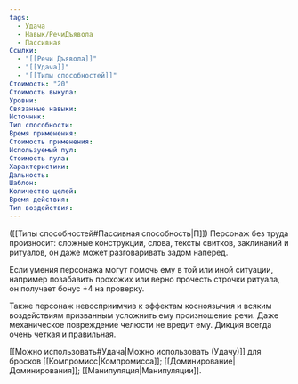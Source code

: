 ```yaml
---
tags:
  - Удача
  - Навык/РечиДъявола
  - Пассивная
Ссылки:
  - "[[Речи Дъявола]]"
  - "[[Удача]]"
  - "[[Типы способностей]]"
Стоимость: "20"
Стоимость выкупа:
Уровни:
Связанные навыки:
Источник:
Тип способности:
Время применения:
Стоимость применения:
Используемый пул:
Стоимость пула:
Характеристики:
Дальность:
Шаблон:
Количество целей:
Время действия:
Тип воздействия:
---
```

([[Типы способностей#Пассивная способность|П]]) Персонаж без труда произносит: сложные конструкции, слова, тексты свитков, заклинаний и ритуалов, он даже может разговаривать задом наперед.

Если умения персонажа могут помочь ему в той или иной ситуации, например позабавить прохожих или верно прочесть строчки ритуала, он получает бонус +4 на проверку. 

Также персонаж невосприимчив к эффектам косноязычия и всяким воздействиям призванным усложнить ему произношение речи. Даже механическое повреждение челюсти не вредит ему. Дикция всегда очень четкая и правильная. 

[[Можно использовать#Удача|Можно использовать (Удачу)]] для бросков [[Компромисс|Компромисса]]; [[Доминирование|Доминирования]]; [[Манипуляция|Манипуляции]]. 